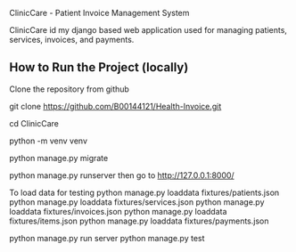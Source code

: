ClinicCare - Patient Invoice Management System

ClinicCare id my django based web application used for managing patients, services, invoices, and payments.


## How to Run the Project (locally)


Clone the repository from github

git clone https://github.com/B00144121/Health-Invoice.git

cd ClinicCare

python -m venv venv

python manage.py migrate

python manage.py runserver then go to http://127.0.0.1:8000/

To load data for testing python manage.py loaddata fixtures/patients.json
python manage.py loaddata fixtures/services.json
python manage.py loaddata fixtures/invoices.json
python manage.py loaddata fixtures/items.json
python manage.py loaddata fixtures/payments.json

python manage.py run server
python manage.py test

